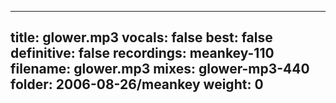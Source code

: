 
---
title: glower.mp3
vocals: false
best: false
definitive: false
recordings: meankey-110
filename: glower.mp3
mixes: glower-mp3-440
folder: 2006-08-26/meankey
weight: 0
---
